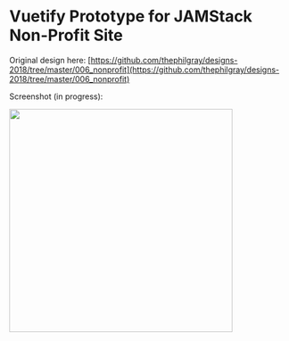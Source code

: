 # Vuetify Prototype for JAMStack Non-Profit Site

Original design here: [https://github.com/thephilgray/designs-2018/tree/master/006_nonprofit](https://github.com/thephilgray/designs-2018/tree/master/006_nonprofit)

Screenshot (in progress):

<img src="https://dzwonsemrish7.cloudfront.net/items/1m3G0m0r1s143u111k1D/Screen%20Recording%202018-06-05%20at%2007.15%20PM.gif?v=81e319a6" width="400">
